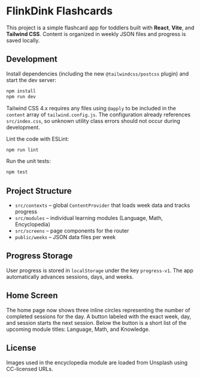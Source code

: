 # FlinkDink Flashcards

This project is a simple flashcard app for toddlers built with **React**, **Vite**, and **Tailwind CSS**. Content is organized in weekly JSON files and progress is saved locally.

## Development

Install dependencies (including the new `@tailwindcss/postcss` plugin) and start the dev server:

```bash
npm install
npm run dev
```

Tailwind CSS 4.x requires any files using `@apply` to be included in the
`content` array of `tailwind.config.js`. The configuration already references
`src/index.css`, so unknown utility class errors should not occur during
development.

Lint the code with ESLint:

```bash
npm run lint
```

Run the unit tests:

```bash
npm test
```

## Project Structure

- `src/contexts` – global `ContentProvider` that loads week data and tracks progress
- `src/modules` – individual learning modules (Language, Math, Encyclopedia)
- `src/screens` – page components for the router
- `public/weeks` – JSON data files per week

## Progress Storage

User progress is stored in `localStorage` under the key `progress-v1`. The app automatically advances sessions, days, and weeks.

## Home Screen

The home page now shows three inline circles representing the number of completed sessions for the day. A button labeled with the exact week, day, and session starts the next session. Below the button is a short list of the upcoming module titles: Language, Math, and Knowledge.

## License

Images used in the encyclopedia module are loaded from Unsplash using CC-licensed URLs.
